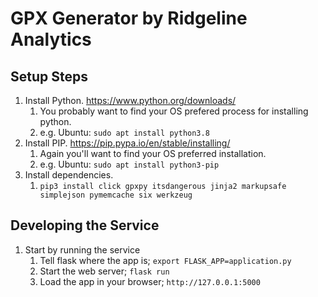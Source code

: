 # GPX Generator by Ridgeline Analytics

## Setup Steps

1) Install Python. https://www.python.org/downloads/
   1) You probably want to find your OS prefered process for installing python.
   2) e.g. Ubuntu: `sudo apt install python3.8`
2) Install PIP. https://pip.pypa.io/en/stable/installing/
   1) Again you'll want to find your OS preferred installation. 
   2) e.g. Ubuntu: `sudo apt install python3-pip` 
3) Install dependencies.
   1) `pip3 install click gpxpy itsdangerous jinja2 markupsafe simplejson pymemcache six werkzeug`

## Developing the Service

1) Start by running the service
   1) Tell flask where the app is; `export FLASK_APP=application.py`
   2) Start the web server; `flask run`
   3) Load the app in your browser; `http://127.0.0.1:5000`
